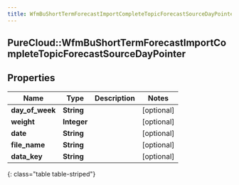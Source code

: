 ```yaml
---
title: WfmBuShortTermForecastImportCompleteTopicForecastSourceDayPointer
---
```

## PureCloud::WfmBuShortTermForecastImportCompleteTopicForecastSourceDayPointer

## Properties

|Name | Type | Description | Notes|
|------------ | ------------- | ------------- | -------------|
| **day_of_week** | **String** |  | [optional] |
| **weight** | **Integer** |  | [optional] |
| **date** | **String** |  | [optional] |
| **file_name** | **String** |  | [optional] |
| **data_key** | **String** |  | [optional] |
{: class="table table-striped"}


